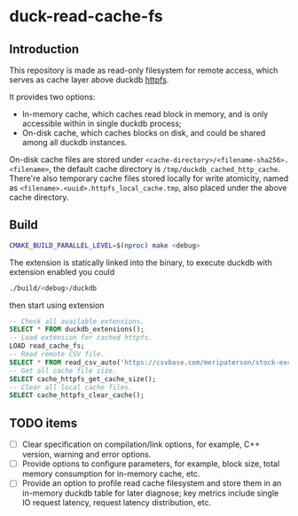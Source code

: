 # duck-read-cache-fs

## Introduction

This repository is made as read-only filesystem for remote access, which serves as cache layer above duckdb [httpfs](https://github.com/duckdb/duckdb-httpfs).

It provides two options:
- In-memory cache, which caches read block in memory, and is only accessible within in single duckdb process;
- On-disk cache, which caches blocks on disk, and could be shared among all duckdb instances.

On-disk cache files are stored under `<cache-directory>/<filename-sha256>.<filename>`, the default cache directory is `/tmp/duckdb_cached_http_cache`.
There're also temporary cache files stored locally for write atomicity, named as `<filename>.<uuid>.httpfs_local_cache.tmp`, also placed under the above cache directory.

## Build
```sh
CMAKE_BUILD_PARALLEL_LEVEL=$(nproc) make <debug>
```

The extension is statically linked into the binary, to execute duckdb with extension enabled you could
```sh
./build/<debug>/duckdb
```
then start using extension
```sql
-- Check all available extensions.
SELECT * FROM duckdb_extensions();
-- Load extension for cached httpfs.
LOAD read_cache_fs;
-- Read remote CSV file.
SELECT * FROM read_csv_auto('https://csvbase.com/meripaterson/stock-exchanges') LIMIT 10;
-- Get all cache file size.
SELECT cache_httpfs_get_cache_size();
-- Clear all local cache files.
SELECT cache_httpfs_clear_cache();
```

## TODO items
- [ ] Clear specification on compilation/link options, for example, C++ version, warning and error options.
- [ ] Provide options to configure parameters, for example, block size, total memory consumption for in-memory cache, etc.
- [ ] Provide an option to profile read cache filesystem and store them in an in-memory duckdb table for later diagnose; key metrics include single IO request latency, request latency distribution, etc.
